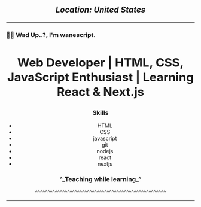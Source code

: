 ## **___<p align="center">Location: United States</p>___**

---

### 👋🏿 Wad Up..?, I'm wanescript.


## **<h2 align="center">Web Developer | HTML, CSS, JavaScript Enthusiast | Learning React & Next.js</h2>**

<div align="center">
<h3>Skills</h3>
<ul styles: display:block;>
  <li>HTML</li>
  <li>CSS</li>
  <li>javascript</li>
  <li>git</li>
  <li>nodejs</li>
  <li>react</li>
  <li>nextjs</li>
</ul>

</div>

<h3 align="center">^_Teaching while learning_^</h3>

<p align="center">^^^^^^^^^^^^^^^^^^^^^^^^^^^^^^^^^^^^^^^^^^^^^^^^^^^^^</p>




---

